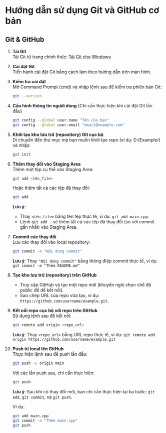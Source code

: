 # Hướng dẫn sử dụng Git và GitHub cơ bản

## Git & GitHub

1. **Tải Git**  
   Tải Git từ trang chính thức: [Tải Git cho Windows](https://git-scm.com/download/win)

2. **Cài đặt Git**  
   Tiến hành cài đặt Git bằng cách làm theo hướng dẫn trên màn hình.

3. **Kiểm tra cài đặt**  
   Mở Command Prompt (cmd) và nhập lệnh sau để kiểm tra phiên bản Git:
   ```bash
   git --version
   ```

4. **Cấu hình thông tin người dùng** (Chỉ cần thực hiện khi cài đặt Git lần đầu)
   ```bash
   git config --global user.name "Tên của bạn"
   git config --global user.email "email@example.com"
   ```

5. **Khởi tạo kho lưu trữ (repository) Git cục bộ**  
   Di chuyển đến thư mục mà bạn muốn khởi tạo repo (ví dụ: D:/Example/) và nhập:
   ```bash
   git init
   ```

6. **Thêm thay đổi vào Staging Area**  
   Thêm một tệp cụ thể vào Staging Area:
   ```bash
   git add <tên_file>
   ```
   Hoặc thêm tất cả các tệp đã thay đổi:
   ```bash
   git add .
   ```
   **Lưu ý**:  
   - Thay `<tên_file>` bằng tên tệp thực tế, ví dụ: `git add main.cpp`.
   - Lệnh `git add .` sẽ thêm tất cả các tệp đã thay đổi (so với commit gần nhất) vào Staging Area.

7. **Commit các thay đổi**  
   Lưu các thay đổi vào local repository:
   ```bash
   git commit -m "Nội dung commit"
   ```
   **Lưu ý**: Thay `"Nội dung commit"` bằng thông điệp commit thực tế, ví dụ: `git commit -m "Thêm README.md"`

8. **Tạo kho lưu trữ (repository) trên GitHub**  
   - Truy cập GitHub và tạo một repo mới (khuyến nghị chọn chế độ public để dễ kết nối).
   - Sao chép URL của repo vừa tạo, ví dụ: `https://github.com/username/example.git`.

9. **Kết nối repo cục bộ với repo trên GitHub**  
   Sử dụng lệnh sau để kết nối:
   ```bash
   git remote add origin <repo_url>
   ```
   **Lưu ý**: Thay `<repo_url>` bằng URL repo thực tế, ví dụ: `git remote add origin https://github.com/username/example.git`

10. **Push từ local lên GitHub**  
    Thực hiện lệnh sau để push lần đầu:
    ```bash
    git push -u origin main
    ```
    Với các lần push sau, chỉ cần thực hiện:
    ```bash
    git push
    ```

    **Lưu ý**: Sau khi có thay đổi mới, bạn chỉ cần thực hiện lại ba bước: `git add`, `git commit`, và `git push`.

    Ví dụ:
    ```bash
    git add main.cpp
    git commit -m "Thêm main.cpp"
    git push
    ```
